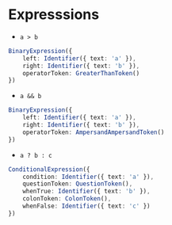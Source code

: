 
# Expresssions

* `a > b`

```typescript
BinaryExpression({
    left: Identifier({ text: 'a' }),
    right: Identifier({ text: 'b' }),
    operatorToken: GreaterThanToken()
})
```

* `a && b`

```typescript
BinaryExpression({
    left: Identifier({ text: 'a' }),
    right: Identifier({ text: 'b' }),
    operatorToken: AmpersandAmpersandToken()
})
```

* `a ? b : c`

```typescript
ConditionalExpression({
    condition: Identifier({ text: 'a' }),
    questionToken: QuestionToken(),
    whenTrue: Identifier({ text: 'b' }),
    colonToken: ColonToken(),
    whenFalse: Identifier({ text: 'c' })
})
```
